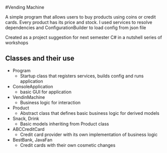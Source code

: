 #Vending Machine 

A simple program that allows users to buy products using coins or credit cards.
Every product has its price and stock.
I used services to resolve dependencies and ConfigurationBuilder to load config from json file

Created as a project suggestion for next semester C# in a nutshell series of workshops

## Classes and their use

* Program
	* Startup class that registers services, builds config and runs application
* ConsoleApplication
	* basic GUI for application
* VendinMachine
	* Business logic for interaction
* Product
	* Abstract class that defines basic business logic for derived models
* Snack, Drink
	* Basic models inheriting from Product class
* ABCCreditCard
	* Credit card provider with its own implementation of business logic
* BestBank, JavaFan
	* Credit cards with their own cosmetic changes
